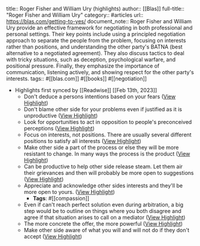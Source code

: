 title:: Roger Fisher and William Ury (highlights)
author:: [[Blas]]
full-title:: "Roger Fisher and William Ury"
category:: #articles
url:: https://blas.com/getting-to-yes/
document_note:: Roger Fisher and William Ury provide an effective framework for negotiating in both professional and personal settings. Their key points include using a principled negotiation approach to separate the people from the problem, focusing on interests rather than positions, and understanding the other party's BATNA (best alternative to a negotiated agreement). They also discuss tactics to deal with tricky situations, such as deception, psychological warfare, and positional pressure. Finally, they emphasize the importance of communication, listening actively, and showing respect for the other party's interests.
tags:: #[[blas.com]] #[[books]] #[[negotiation]]

- Highlights first synced by [[Readwise]] [[Feb 13th, 2023]]
	- Don't deduce a persons intentions based on your fears ([View Highlight](https://read.readwise.io/read/01gs4qhdp2hrx2fky4qme57yqz))
	- Don't blame other side for your problems even if justified as it is unproductive ([View Highlight](https://read.readwise.io/read/01gs4qhj9hsagvx3fze0cjbpr3))
	- Look for opportunities to act in opposition to people's preconceived perceptions ([View Highlight](https://read.readwise.io/read/01gs4qhth7crg5byczk9k19qn4))
	- Focus on interests, not positions. There are usually several different positions to satisfy all interests ([View Highlight](https://read.readwise.io/read/01gs4qj1zmt0tzf1phb65kact8))
	- Make other side a part of the process or else they will be more resistant to change. In many ways the process is the product ([View Highlight](https://read.readwise.io/read/01gs4qpcfyp9y2kv1peamts9jc))
	- Can be productive to help other side release steam. Let them air their grievances and then will probably be more open to suggestions ([View Highlight](https://read.readwise.io/read/01gs4qppg2v4t0jqtjv0y4y2xy))
	- Appreciate and acknowledge other sides interests and they'll be more open to yours. ([View Highlight](https://read.readwise.io/read/01gs4qk77e57w1e5wa370fcgw3))
		- **Tags**: #[[compassion]]
	- Even if can't reach perfect solution even during arbitration, a big step would be to outline on things where you both disagree and agree if that situation arises to call on a mediator ([View Highlight](https://read.readwise.io/read/01gs4qnsr2vrekjfrk4xk2stxa))
	- The more concrete the offer, the more powerful ([View Highlight](https://read.readwise.io/read/01gs4qmn9js15tr26ea3t2za5h))
	- Make other side aware of what you will and will not do if they don't accept ([View Highlight](https://read.readwise.io/read/01gs4qn4pa7xct8g6fjb7qxv48))